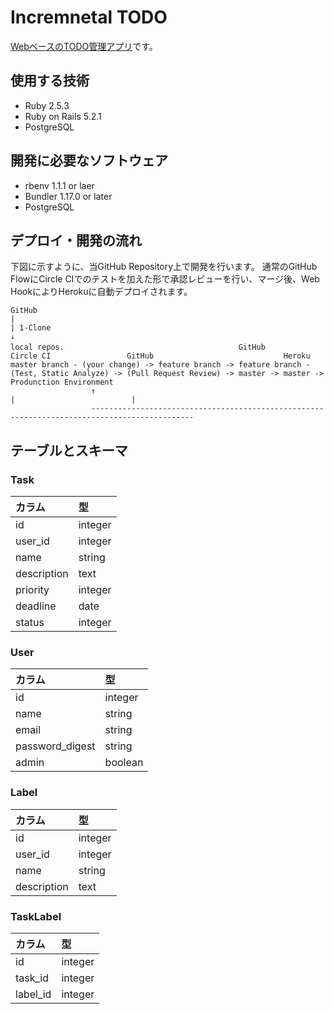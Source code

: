 # Incremnetal TODO

[WebベースのTODO管理アプリ](https://stormy-escarpment-80503.herokuapp.com/)です。


## 使用する技術

- Ruby 2.5.3
- Ruby on Rails 5.2.1
- PostgreSQL

## 開発に必要なソフトウェア

- rbenv 1.1.1 or laer
- Bundler 1.17.0 or later
- PostgreSQL

## デプロイ・開発の流れ

下図に示すように、当GitHub Repository上で開発を行います。
通常のGitHub FlowにCircle CIでのテストを加えた形で承認レビューを行い、マージ後、Web HookによりHerokuに自動デプロイされます。

```
GitHub
|
| 1-Clone
↓
local repos.                    　　　　　　         GitHub           Circle CI                 GitHub                             Heroku
master branch - (your change) -> feature branch -> feature branch - (Test, Static Analyze) -> (Pull Request Review) -> master -> master -> Produnction Environment
                  ↑                                                                 |                          |
                  ---------------------------------------------------------------------------------------------
```

## テーブルとスキーマ

### Task

|カラム|型|
|:--|:--|
|id|integer|
|user_id|integer|
|name|string|
|description|text|
|priority|integer|
|deadline|date|
|status|integer|

### User

|カラム|型|
|:--|:--|
|id|integer|
|name|string|
|email|string|
|password_digest|string|
|admin|boolean|

### Label

|カラム|型|
|:--|:--|
|id|integer|
|user_id|integer|
|name|string|
|description|text|

### TaskLabel

|カラム|型|
|:--|:--|
|id|integer|
|task_id|integer|
|label_id|integer|
